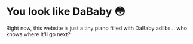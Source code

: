 # You look like DaBaby 😳

Right now, this website is just a tiny piano filled with DaBaby adlibs... who knows where it'll go next?

